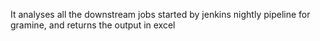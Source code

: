 It analyses all the downstream jobs started by jenkins nightly pipeline for gramine, and returns the output in excel

